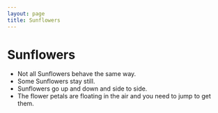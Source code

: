 ```yaml
---
layout: page
title: Sunflowers
---
```


# Sunflowers

- Not all Sunflowers behave the same way.
- Some Sunflowers stay still.
- Sunflowers go up and down and side to side.
- The flower petals are floating in the air and you need to jump to
  get them.
